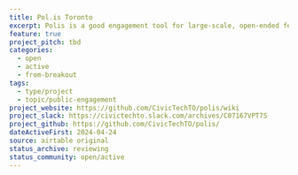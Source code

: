 ```yaml
---
title: Pol.is Toronto
excerpt: Polis is a good engagement tool for large-scale, open-ended feedback gathering.
feature: true
project_pitch: tbd
categories:
  - open
  - active
  - from-breakout
tags:
  - type/project
  - topic/public-engagement
project_website: https://github.com/CivicTechTO/polis/wiki
project_slack: https://civictechto.slack.com/archives/C07167VPT7S
project_github: https://github.com/CivicTechTO/polis/
dateActiveFirst: 2024-04-24
source: airtable original
status_archive: reviewing
status_community: open/active
---
```

